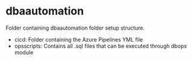 # dbaautomation

Folder containing dbaautomation folder setup structure.

* cicd: Folder containing the Azure Pipelines YML file
* opsscripts: Contains all .sql files that can be executed through dbops module

